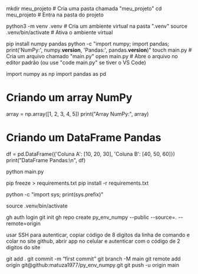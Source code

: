 mkdir meu_projeto  # Cria uma pasta chamada "meu_projeto"
cd meu_projeto  # Entra na pasta do projeto

python3 -m venv .venv  # Cria um ambiente virtual na pasta ".venv"
source .venv/bin/activate  # Ativa o ambiente virtual

pip install numpy pandas
python -c "import numpy; import pandas; print('NumPy:', numpy.__version__, 'Pandas:', pandas.__version__)"
touch main.py  # Cria um arquivo chamado "main.py"
open main.py  # Abre o arquivo no editor padrão (ou use "code main.py" se tiver o VS Code)

  import numpy as np
  import pandas as pd

  # Criando um array NumPy
  array = np.array([1, 2, 3, 4, 5])
  print("Array NumPy:", array)

  # Criando um DataFrame Pandas
  df = pd.DataFrame({'Coluna A': [10, 20, 30], 'Coluna B': [40, 50, 60]})
  print("DataFrame Pandas:\n", df)


python main.py

pip freeze > requirements.txt
pip install -r requirements.txt



python -c "import sys; print(sys.prefix)"

source .venv/bin/activate

gh auth login
git init
gh repo create py_env_numpy --public --source=. --remote=origin

usar SSH para autenticar, copiar código de 8 digitos da linha de comando e colar no site github, abrir app no celular e autenticar com o código de 2 digitos do site

git add .
git commit -m “first commit”
git branch -M main
git remote add origin git@github:matuza1977/py_env_numpy.git
git push -u origin main
